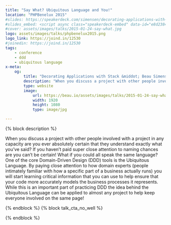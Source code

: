 ```yaml
---
title: "Say What? Ubiquitous Language and You!"
location: "PHPBenelux 2015"
#slides: https://speakerdeck.com/simensen/decorating-applications-with-stack-zendcon-2014
#slides_embed: <script async class="speakerdeck-embed" data-id="e8d23840411a013242cb36dddb3f194a" data-ratio="1.77777777777778" src="//speakerdeck.com/assets/embed.js"></script>
#cover: assets/images/talks/2015-01-24-say-what.jpg
logo: assets/images/talks/phpbenelux2015.png
logo_link: https://joind.in/12530
#joinedin: https://joind.in/12530
tags:
    - conference
    - ddd
    - ubiquitous language
x-meta:
    og:
        title: "Decorating Applications with Stack &middot; Beau Simensen &middot; Dragonfly Development"
        description: "When you discuss a project with other people involved with a project in any capacity are you ever absolutely certain that they understand exactly what you’ve said? If you haven’t paid super close attention to naming chances are you can’t be certain! What if you could all speak the same language? One of the core Domain-Driven Design (DDD) tools is the Ubiquitous Language. By paying close attention to how domain experts (people intimately familiar with how a specific part of a business actually runs) you will start learning critical information that you can use to help ensure that your code more accurately models the business processes it represents. While this is an important part of practicing DDD the idea behind the Ubiquitous Language can be applied to almost any project to help keep everyone involved on the same page!"
        type: website
        image:
            url: https://beau.io/assets/images/talks/2015-01-24-say-what.jpg
            width: 1920
            height: 1080
            type: image/jpg

---
```

{% block description %}

When you discuss a project with other people involved with a project in any capacity are you ever absolutely certain that they understand exactly what you’ve said? If you haven’t paid super close attention to naming chances are you can’t be certain! What if you could all speak the same language? One of the core Domain-Driven Design (DDD) tools is the Ubiquitous Language. By paying close attention to how domain experts (people intimately familiar with how a specific part of a business actually runs) you will start learning critical information that you can use to help ensure that your code more accurately models the business processes it represents. While this is an important part of practicing DDD the idea behind the Ubiquitous Language can be applied to almost any project to help keep everyone involved on the same page!

{% endblock %}
{% block talk_cta_no_well %}
<script src="https://app.convertkit.com/landing_pages/766.js"></script>
{% endblock  %}
